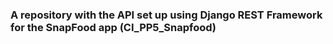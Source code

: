 ### A repository with the API set up using Django REST Framework for the SnapFood app (CI_PP5_Snapfood)